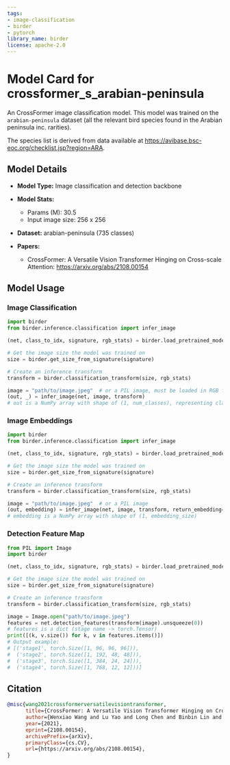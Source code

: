 ```yaml
---
tags:
- image-classification
- birder
- pytorch
library_name: birder
license: apache-2.0
---
```


# Model Card for crossformer_s_arabian-peninsula

An CrossFormer image classification model. This model was trained on the `arabian-peninsula` dataset (all the relevant bird species found in the Arabian peninsula inc. rarities).

The species list is derived from data available at <https://avibase.bsc-eoc.org/checklist.jsp?region=ARA>.

## Model Details

- **Model Type:** Image classification and detection backbone
- **Model Stats:**
    - Params (M): 30.5
    - Input image size: 256 x 256
- **Dataset:** arabian-peninsula (735 classes)

- **Papers:**
    - CrossFormer: A Versatile Vision Transformer Hinging on Cross-scale Attention: <https://arxiv.org/abs/2108.00154>

## Model Usage

### Image Classification

```python
import birder
from birder.inference.classification import infer_image

(net, class_to_idx, signature, rgb_stats) = birder.load_pretrained_model("crossformer_s_arabian-peninsula256px", inference=True)

# Get the image size the model was trained on
size = birder.get_size_from_signature(signature)

# Create an inference transform
transform = birder.classification_transform(size, rgb_stats)

image = "path/to/image.jpeg"  # or a PIL image, must be loaded in RGB format
(out, _) = infer_image(net, image, transform)
# out is a NumPy array with shape of (1, num_classes), representing class probabilities.
```

### Image Embeddings

```python
import birder
from birder.inference.classification import infer_image

(net, class_to_idx, signature, rgb_stats) = birder.load_pretrained_model("crossformer_s_arabian-peninsula256px", inference=True)

# Get the image size the model was trained on
size = birder.get_size_from_signature(signature)

# Create an inference transform
transform = birder.classification_transform(size, rgb_stats)

image = "path/to/image.jpeg"  # or a PIL image
(out, embedding) = infer_image(net, image, transform, return_embedding=True)
# embedding is a NumPy array with shape of (1, embedding_size)
```

### Detection Feature Map

```python
from PIL import Image
import birder

(net, class_to_idx, signature, rgb_stats) = birder.load_pretrained_model("crossformer_s_arabian-peninsula256px", inference=True)

# Get the image size the model was trained on
size = birder.get_size_from_signature(signature)

# Create an inference transform
transform = birder.classification_transform(size, rgb_stats)

image = Image.open("path/to/image.jpeg")
features = net.detection_features(transform(image).unsqueeze(0))
# features is a dict (stage name -> torch.Tensor)
print([(k, v.size()) for k, v in features.items()])
# Output example:
# [('stage1', torch.Size([1, 96, 96, 96])),
#  ('stage2', torch.Size([1, 192, 48, 48])),
#  ('stage3', torch.Size([1, 384, 24, 24])),
#  ('stage4', torch.Size([1, 768, 12, 12]))]
```

## Citation

```bibtex
@misc{wang2021crossformerversatilevisiontransformer,
      title={CrossFormer: A Versatile Vision Transformer Hinging on Cross-scale Attention},
      author={Wenxiao Wang and Lu Yao and Long Chen and Binbin Lin and Deng Cai and Xiaofei He and Wei Liu},
      year={2021},
      eprint={2108.00154},
      archivePrefix={arXiv},
      primaryClass={cs.CV},
      url={https://arxiv.org/abs/2108.00154},
}
```
